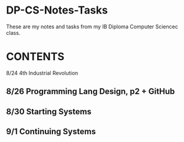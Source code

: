 # DP-CS-Notes-Tasks
These are my notes and tasks from my IB Diploma Computer Sciencec class.

# CONTENTS 
8/24  4th Industrial Revolution 
<h2>8/26 Programming Lang Design, p2 + GitHub</h2> 
<h2>8/30 Starting Systems</h2> 
<h2>9/1  Continuing Systems </h2> 




